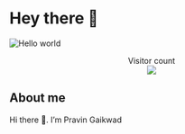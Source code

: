 # Hey there :wave:

<img src="https://raw.githubusercontent.com/sagar-viradiya/sagar-viradiya/master/resources/banner.png" alt="Hello world">

<p align="center"> 
  Visitor count<br>
  <img src="https://profile-counter.glitch.me/pravin-codes/count.svg" />
</p>

## About me

Hi there 👋. I’m Pravin Gaikwad
